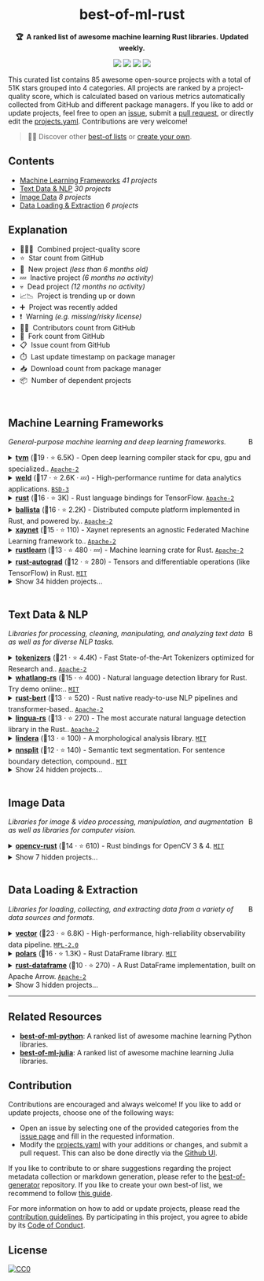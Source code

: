 <!-- markdownlint-disable -->
<h1 align="center">
    best-of-ml-rust
    <br>
</h1>

<p align="center">
    <strong>🏆&nbsp; A ranked list of awesome machine learning Rust libraries. Updated weekly.</strong>
</p>

<p align="center">
    <a href="https://best-of.org" title="Best-of Badge"><img src="http://bit.ly/3o3EHNN"></a>
    <a href="#Contents" title="Project Count"><img src="https://img.shields.io/badge/projects-85-blue.svg?color=5ac4bf"></a>
    <a href="#Contribution" title="Contributions are welcome"><img src="https://img.shields.io/badge/contributions-welcome-green.svg"></a>
    <a href="https://github.com/e-tony/best-of-ml-rust/releases" title="Best-of Updates"><img src="https://img.shields.io/github/release-date/e-tony/best-of-ml-rust?color=green&label=updated"></a>
</p>

This curated list contains 85 awesome open-source projects with a total of 51K stars grouped into 4 categories. All projects are ranked by a project-quality score, which is calculated based on various metrics automatically collected from GitHub and different package managers. If you like to add or update projects, feel free to open an [issue](https://github.com/e-tony/best-of-ml-rust/issues/new/choose), submit a [pull request](https://github.com/e-tony/best-of-ml-rust/pulls), or directly edit the [projects.yaml](https://github.com/e-tony/best-of-ml-rust/edit/main/projects.yaml). Contributions are very welcome!

> 🧙‍♂️  Discover other [best-of lists](https://best-of.org) or [create your own](https://github.com/best-of-lists/best-of/blob/main/create-best-of-list.md).

## Contents

- [Machine Learning Frameworks](#machine-learning-frameworks) _41 projects_
- [Text Data & NLP](#text-data--nlp) _30 projects_
- [Image Data](#image-data) _8 projects_
- [Data Loading & Extraction](#data-loading--extraction) _6 projects_

## Explanation
- 🥇🥈🥉&nbsp; Combined project-quality score
- ⭐️&nbsp; Star count from GitHub
- 🐣&nbsp; New project _(less than 6 months old)_
- 💤&nbsp; Inactive project _(6 months no activity)_
- 💀&nbsp; Dead project _(12 months no activity)_
- 📈📉&nbsp; Project is trending up or down
- ➕&nbsp; Project was recently added
- ❗️&nbsp; Warning _(e.g. missing/risky license)_
- 👨‍💻&nbsp; Contributors count from GitHub
- 🔀&nbsp; Fork count from GitHub
- 📋&nbsp; Issue count from GitHub
- ⏱️&nbsp; Last update timestamp on package manager
- 📥&nbsp; Download count from package manager
- 📦&nbsp; Number of dependent projects

<br>

## Machine Learning Frameworks

<a href="#contents"><img align="right" width="15" height="15" src="https://git.io/JtehR" alt="Back to top"></a>

_General-purpose machine learning and deep learning frameworks._

<details><summary><b><a href="https://github.com/apache/tvm">tvm</a></b> (🥇19 ·  ⭐ 6.5K) - Open deep learning compiler stack for cpu, gpu and specialized.. <code><a href="http://bit.ly/3nYMfla">Apache-2</a></code></summary>

- [GitHub](https://github.com/apache/tvm) (👨‍💻 520 · 🔀 1.8K · 📥 500 · 📋 1.8K - 7% open · ⏱️ 26.03.2021):

	```
	git clone https://github.com/apache/tvm
	```
</details>
<details><summary><b><a href="https://github.com/weld-project/weld">weld</a></b> (🥇17 ·  ⭐ 2.6K · 💤) - High-performance runtime for data analytics applications. <code><a href="http://bit.ly/3aKzpTv">BSD-3</a></code></summary>

- [GitHub](https://github.com/weld-project/weld) (👨‍💻 36 · 🔀 230 · 📦 2 · 📋 160 - 41% open · ⏱️ 04.04.2020):

	```
	git clone https://github.com/weld-project/weld
	```
</details>
<details><summary><b><a href="https://github.com/tensorflow/rust">rust</a></b> (🥇16 ·  ⭐ 3K) - Rust language bindings for TensorFlow. <code><a href="http://bit.ly/3nYMfla">Apache-2</a></code></summary>

- [GitHub](https://github.com/tensorflow/rust) (👨‍💻 37 · 🔀 240 · 📋 130 - 21% open · ⏱️ 18.02.2021):

	```
	git clone https://github.com/tensorflow/rust
	```
</details>
<details><summary><b><a href="https://github.com/ballista-compute/ballista">ballista</a></b> (🥇16 ·  ⭐ 2.2K) - Distributed compute platform implemented in Rust, and powered by.. <code><a href="http://bit.ly/3nYMfla">Apache-2</a></code></summary>

- [GitHub](https://github.com/ballista-compute/ballista) (👨‍💻 37 · 🔀 140 · 📋 250 - 26% open · ⏱️ 11.03.2021):

	```
	git clone https://github.com/ballista-compute/ballista
	```
</details>
<details><summary><b><a href="https://github.com/xaynetwork/xaynet">xaynet</a></b> (🥇15 ·  ⭐ 110) - Xaynet represents an agnostic Federated Machine Learning framework to.. <code><a href="http://bit.ly/3nYMfla">Apache-2</a></code></summary>

- [GitHub](https://github.com/xaynetwork/xaynet) (🔀 18 · 📋 30 - 10% open · ⏱️ 23.03.2021):

	```
	git clone https://github.com/xaynetwork/xaynet/
	```
</details>
<details><summary><b><a href="https://github.com/maciejkula/rustlearn">rustlearn</a></b> (🥈13 ·  ⭐ 480 · 💤) - Machine learning crate for Rust. <code><a href="http://bit.ly/3nYMfla">Apache-2</a></code></summary>

- [GitHub](https://github.com/maciejkula/rustlearn) (👨‍💻 9 · 🔀 43 · 📋 12 - 66% open · ⏱️ 21.06.2020):

	```
	git clone https://github.com/maciejkula/rustlearn
	```
</details>
<details><summary><b><a href="https://github.com/raskr/rust-autograd">rust-autograd</a></b> (🥈12 ·  ⭐ 280) - Tensors and differentiable operations (like TensorFlow) in Rust. <code><a href="http://bit.ly/34MBwT8">MIT</a></code></summary>

- [GitHub](https://github.com/raskr/rust-autograd) (👨‍💻 10 · 🔀 19 · ⏱️ 31.12.2020):

	```
	git clone https://github.com/raskr/rust-autograd
	```
</details>
<details><summary>Show 34 hidden projects...</summary>

- <b><a href="https://github.com/sonos/tract">tract</a></b> (🥇15 ·  ⭐ 900) - Tiny, no-nonsense, self-contained, Tensorflow and ONNX inference. <code>❗Unlicensed</code>
- <b><a href="https://github.com/wsmoses/Enzyme">Enzyme</a></b> (🥇15 ·  ⭐ 440) - High-performance automatic differentiation of LLVM. <code>❗Unlicensed</code>
- <b><a href="https://github.com/rust-ml/linfa">linfa</a></b> (🥈14 ·  ⭐ 820) - A Rust machine learning framework. <code>❗Unlicensed</code>
- <b><a href="https://github.com/AtheMathmo/rusty-machine">rusty-machine</a></b> (🥈13 ·  ⭐ 1.2K · 💀) - Machine Learning library for Rust. <code><a href="http://bit.ly/34MBwT8">MIT</a></code>
- <b><a href="https://github.com/spearow/juice">juice</a></b> (🥈13 ·  ⭐ 740) - The Hacker's Machine Learning Engine. <code>❗Unlicensed</code>
- <b><a href="https://github.com/autumnai/leaf">leaf</a></b> (🥈12 ·  ⭐ 5.5K · 💀) - Open Machine Intelligence Framework for Hackers. (GPU/CPU). <code>❗Unlicensed</code>
- <b><a href="https://github.com/LaurentMazare/tch-rs">tch-rs</a></b> (🥈12 ·  ⭐ 990) - Rust bindings for the C++ api of PyTorch. <code>❗Unlicensed</code>
- <b><a href="https://github.com/Synerise/cleora">cleora</a></b> (🥈12 ·  ⭐ 300 · 🐣) - Cleora AI is a general-purpose model for efficient, scalable.. <code>❗Unlicensed</code>
- <b><a href="https://github.com/vertexclique/orkhon">orkhon</a></b> (🥈12 ·  ⭐ 98) - Orkhon: ML Inference Framework and Server Runtime. <code><a href="http://bit.ly/34MBwT8">MIT</a></code>
- <b><a href="https://github.com/Axect/Peroxide">Peroxide</a></b> (🥈11 ·  ⭐ 200) - Rust numeric library with R, MATLAB & Python syntax. <code>❗Unlicensed</code>
- <b><a href="https://github.com/tspooner/rsrl">rsrl</a></b> (🥈11 ·  ⭐ 94 · 💤) - A fast, safe and easy to use reinforcement learning framework in Rust. <code><a href="http://bit.ly/34MBwT8">MIT</a></code>
- <b><a href="https://github.com/jackm321/RustNN">RustNN</a></b> (🥉10 ·  ⭐ 300 · 💀) - A neural network crate. <code><a href="http://bit.ly/3nYMfla">Apache-2</a></code>
- <b><a href="https://github.com/tedsta/deeplearn-rs">deeplearn-rs</a></b> (🥉10 ·  ⭐ 190 · 💀) - Neural networks in Rust. <code><a href="http://bit.ly/34MBwT8">MIT</a></code>
- <b><a href="https://github.com/millardjn/alumina">alumina</a></b> (🥉10 ·  ⭐ 76) - A deep learning library for rust. <code><a href="http://bit.ly/34MBwT8">MIT</a></code>
- <b><a href="https://github.com/torchrs/torchrs">torchrs</a></b> (🥉10 ·  ⭐ 76 · 💀) - Deep Learning in Rust with the PyTorch API. <code><a href="http://bit.ly/3rqEWVr">BSD-2</a></code>
- <b><a href="https://github.com/MikhailKravets/NeuroFlow">NeuroFlow</a></b> (🥉10 ·  ⭐ 52 · 💀) - Awesome deep learning crate. <code><a href="http://bit.ly/34MBwT8">MIT</a></code>
- <b><a href="https://github.com/smartcorelib/smartcore">smartcore</a></b> (🥉9 ·  ⭐ 120) - SmartCore is a comprehensive library for machine learning and.. <code><a href="http://bit.ly/3nYMfla">Apache-2</a></code>
- <b><a href="https://github.com/daniel-e/rustml">rustml</a></b> (🥉9 ·  ⭐ 46 · 💀) - Machine learning in Rust. <code>❗Unlicensed</code>
- <b><a href="https://github.com/jramapuram/hal">hal</a></b> (🥉8 ·  ⭐ 75 · 💀) - Rust based Cross-GPU Machine Learning. <code><a href="http://bit.ly/34MBwT8">MIT</a></code>
- <b><a href="https://github.com/diffeo/kodama">kodama</a></b> (🥉8 ·  ⭐ 48) - Fast hierarchical agglomerative clustering in Rust. <code><a href="http://bit.ly/34MBwT8">MIT</a></code>
- <b><a href="https://github.com/avinashshenoy97/RusticSOM">RusticSOM</a></b> (🥉8 ·  ⭐ 20) - Rust library for Self Organising Maps (SOM). <code><a href="http://bit.ly/34MBwT8">MIT</a></code>
- <b><a href="https://github.com/messense/crfsuite-rs">crfsuite-rs</a></b> (🥉8 ·  ⭐ 13) - Rust binding to crfsuite. <code><a href="http://bit.ly/34MBwT8">MIT</a></code>
- <b><a href="https://github.com/charles-r-earp/autograph">autograph</a></b> (🥉7 ·  ⭐ 99) - Machine Learning Library for Rust. <code>❗Unlicensed</code>
- <b><a href="https://github.com/outbrain/fwumious_wabbit">fwumious_wabbit</a></b> (🥉7 ·  ⭐ 96 · 🐣) - Fwumious Wabbit, fast on-line machine learning.. <code>❗Unlicensed</code>
- <b><a href="https://github.com/boncheolgu/tflite-rs">tflite-rs</a></b> (🥉7 ·  ⭐ 38) -  <code>❗Unlicensed</code>
- <b><a href="https://github.com/JonathanWoollett-Light/cogent">cogent</a></b> (🥉7 ·  ⭐ 24) - Simple neural network library for classification written in Rust. <code>❗Unlicensed</code>
- <b><a href="https://github.com/epwalsh/rust-dl-webserver">rust-dl-webserver</a></b> (🥉7 ·  ⭐ 16 · ➕) - Example of serving deep learning models in Rust with.. <code>❗Unlicensed</code>
- <b><a href="https://github.com/CasperN/drug">drug</a></b> (🥉7 ·  ⭐ 10 · 💀) - Differentiable Rust Graphs (neural network library). <code><a href="http://bit.ly/34MBwT8">MIT</a></code>
- <b><a href="https://github.com/epwalsh/batched-fn">batched-fn</a></b> (🥉7 ·  ⭐ 3) - Rust middleware for serving deep learning models with batched.. <code><a href="http://bit.ly/3nYMfla">Apache-2</a></code>
- <b><a href="https://github.com/Robbepop/prophet">prophet</a></b> (🥉6 ·  ⭐ 39 · 💀) - A simple neural net implementation. <code>❗Unlicensed</code>
- <b><a href="https://github.com/yurytsoy/revonet">revonet</a></b> (🥉6 ·  ⭐ 14 · 💀) - Rust implementation of real-coded GA for solving optimization.. <code><a href="http://bit.ly/2M0xdwT">❗️GPL-3.0</a></code>
- <b><a href="https://github.com/afck/fann-rs">fann-rs</a></b> (🥉6 ·  ⭐ 11 · 💀) - Rust wrapper for the Fast Artificial Neural Network library. <code><a href="http://bit.ly/37RvQcA">❗️LGPL-3.0</a></code>
- <b><a href="https://github.com/finalfusion/reductive">reductive</a></b> (🥉6) - Vector quantization. <code><a href="http://bit.ly/3nYMfla">Apache-2</a></code>
- <b><a href="https://github.com/usamec/cntk-rs">cntk-rs</a></b> (🥉5 ·  ⭐ 20 · 💀) - Wrapper around Microsoft CNTK library. <code>❗Unlicensed</code>
</details>
<br>

## Text Data & NLP

<a href="#contents"><img align="right" width="15" height="15" src="https://git.io/JtehR" alt="Back to top"></a>

_Libraries for processing, cleaning, manipulating, and analyzing text data as well as for diverse NLP tasks._

<details><summary><b><a href="https://github.com/huggingface/tokenizers">tokenizers</a></b> (🥇21 ·  ⭐ 4.4K) - Fast State-of-the-Art Tokenizers optimized for Research and.. <code><a href="http://bit.ly/3nYMfla">Apache-2</a></code></summary>

- [GitHub](https://github.com/huggingface/tokenizers) (👨‍💻 40 · 🔀 320 · 📦 25 · 📋 400 - 21% open · ⏱️ 18.03.2021):

	```
	git clone https://github.com/huggingface/tokenizers
	```
</details>
<details><summary><b><a href="https://github.com/greyblake/whatlang-rs">whatlang-rs</a></b> (🥇15 ·  ⭐ 400) - Natural language detection library for Rust. Try demo online:.. <code><a href="http://bit.ly/34MBwT8">MIT</a></code></summary>

- [GitHub](https://github.com/greyblake/whatlang-rs) (👨‍💻 14 · 🔀 27 · 📋 33 - 12% open · ⏱️ 11.03.2021):

	```
	git clone https://github.com/greyblake/whatlang-rs
	```
</details>
<details><summary><b><a href="https://github.com/guillaume-be/rust-bert">rust-bert</a></b> (🥈13 ·  ⭐ 520) - Rust native ready-to-use NLP pipelines and transformer-based.. <code><a href="http://bit.ly/3nYMfla">Apache-2</a></code></summary>

- [GitHub](https://github.com/guillaume-be/rust-bert) (👨‍💻 9 · 🔀 38 · 📋 39 - 15% open · ⏱️ 26.03.2021):

	```
	git clone https://github.com/guillaume-be/rust-bert
	```
</details>
<details><summary><b><a href="https://github.com/pemistahl/lingua-rs">lingua-rs</a></b> (🥈13 ·  ⭐ 270) - The most accurate natural language detection library in the Rust.. <code><a href="http://bit.ly/3nYMfla">Apache-2</a></code></summary>

- [GitHub](https://github.com/pemistahl/lingua-rs) (👨‍💻 2 · 🔀 4 · 📋 12 - 41% open · ⏱️ 31.01.2021):

	```
	git clone https://github.com/pemistahl/lingua-rs
	```
</details>
<details><summary><b><a href="https://github.com/lindera-morphology/lindera">lindera</a></b> (🥈13 ·  ⭐ 100) - A morphological analysis library. <code><a href="http://bit.ly/34MBwT8">MIT</a></code></summary>

- [GitHub](https://github.com/lindera-morphology/lindera) (👨‍💻 6 · 🔀 11 · 📋 30 - 16% open · ⏱️ 16.01.2021):

	```
	git clone https://github.com/lindera-morphology/lindera
	```
</details>
<details><summary><b><a href="https://github.com/bminixhofer/nnsplit">nnsplit</a></b> (🥈12 ·  ⭐ 140) - Semantic text segmentation. For sentence boundary detection, compound.. <code><a href="http://bit.ly/34MBwT8">MIT</a></code></summary>

- [GitHub](https://github.com/bminixhofer/nnsplit) (👨‍💻 3 · 🔀 10 · 📦 2 · 📋 19 - 36% open · ⏱️ 26.03.2021):

	```
	git clone https://github.com/bminixhofer/nnsplit
	```
</details>
<details><summary>Show 24 hidden projects...</summary>

- <b><a href="https://github.com/snipsco/snips-nlu-rs">snips-nlu-rs</a></b> (🥇14 ·  ⭐ 320 · 💀) - Snips NLU rust implementation. <code>❗Unlicensed</code>
- <b><a href="https://github.com/bminixhofer/nlprule">nlprule</a></b> (🥇14 ·  ⭐ 310) - A fast, low-resource Natural Language Processing and Text.. <code>❗Unlicensed</code>
- <b><a href="https://github.com/BurntSushi/aho-corasick">aho-corasick</a></b> (🥈11 ·  ⭐ 430) - A fast implementation of Aho-Corasick in Rust. <code>❗Unlicensed</code>
- <b><a href="https://github.com/christophertrml/rs-natural">rs-natural</a></b> (🥈11 ·  ⭐ 190 · 💀) - Natural Language Processing for Rust. <code><a href="http://bit.ly/34MBwT8">MIT</a></code>
- <b><a href="https://github.com/finalfusion/finalfusion-rust">finalfusion-rust</a></b> (🥈11 ·  ⭐ 35) - finalfusion embeddings in Rust. <code>❗Unlicensed</code>
- <b><a href="https://github.com/guillaume-be/rust-tokenizers">rust-tokenizers</a></b> (🥈10 ·  ⭐ 74) - Rust-tokenizer offers high-performance tokenizers for modern.. <code><a href="http://bit.ly/3nYMfla">Apache-2</a></code>
- <b><a href="https://github.com/finalfusion/finalfrontier">finalfrontier</a></b> (🥈10 ·  ⭐ 61) - Context-sensitive word embeddings with subwords. In Rust. <code>❗Unlicensed</code>
- <b><a href="https://github.com/rth/vtext">vtext</a></b> (🥉9 ·  ⭐ 110 · 💤) - Simple NLP in Rust with Python bindings. <code><a href="http://bit.ly/3nYMfla">Apache-2</a></code>
- <b><a href="https://github.com/danieldk/dpar">dpar</a></b> (🥉9 ·  ⭐ 39) - Neural network transition-based dependency parser (in Rust). <code><a href="http://bit.ly/3nYMfla">Apache-2</a></code>
- <b><a href="https://github.com/stickeritis/sticker">sticker</a></b> (🥉9 ·  ⭐ 27 · ➕) - Succeeded by SyntaxDot: https://github.com/tensordot/syntaxdot. <code>❗Unlicensed</code>
- <b><a href="https://github.com/danieldk/sentencepiece">sentencepiece</a></b> (🥉9 ·  ⭐ 6) - Rust binding for the sentencepiece library. <code><a href="http://bit.ly/3nYMfla">Apache-2</a></code>
- <b><a href="https://github.com/DimaKudosh/word2vec">word2vec</a></b> (🥉8 ·  ⭐ 20 · 💀) - Rust interface to word2vec. <code><a href="http://bit.ly/34MBwT8">MIT</a></code>
- <b><a href="https://github.com/cpcdoy/rust-sbert">rust-sbert</a></b> (🥉8 ·  ⭐ 15 · ➕) - Rust port of sentence-transformers.. <code><a href="http://bit.ly/3nYMfla">Apache-2</a></code>
- <b><a href="https://github.com/danieldk/alpino-tokenizer">alpino-tokenizer</a></b> (🥉8 ·  ⭐ 2) - Rust wrapper for the Alpino tokenizer. <code><a href="http://bit.ly/3nYMfla">Apache-2</a></code>
- <b><a href="https://github.com/proycon/deepfrog">deepfrog</a></b> (🥉7 ·  ⭐ 13) - An NLP-suite powered by deep learning. <code><a href="http://bit.ly/2M0xdwT">❗️GPL-3.0</a></code>
- <b><a href="https://github.com/sebpuetz/lumberjack">lumberjack</a></b> (🥉7 ·  ⭐ 11 · 💀) - Read and modify constituency trees in Rust. <code><a href="http://bit.ly/3nYMfla">Apache-2</a></code>
- <b><a href="https://github.com/danieldk/seqalign">seqalign</a></b> (🥉7 · 💤) - Sequence alignments. <code><a href="http://bit.ly/3nYMfla">Apache-2</a></code>
- <b><a href="https://github.com/tensordot/syntaxdot">syntaxdot</a></b> (🥉6 ·  ⭐ 9 · 🐣) - Neural syntax annotator, supporting sequence labeling,.. <code>❗Unlicensed</code>
- <b><a href="https://github.com/reinfer/blingfire-rs">blingfire-rs</a></b> (🥉5 ·  ⭐ 11 · 💤) - Rust wrapper for the BlingFire tokenization library. <code><a href="http://bit.ly/34MBwT8">MIT</a></code>
- <b><a href="https://github.com/danieldk/ohnomore">ohnomore</a></b> (🥉5) - Explorations in lemmatization. <code>❗Unlicensed</code>
- <b><a href="https://github.com/allenai/rustberta-snli">rustberta-snli</a></b> (🥉4 ·  ⭐ 11 · 🐣) - A Rust implementation of a RoBERTa classification.. <code>❗Unlicensed</code>
- <b><a href="https://github.com/danieldk/wordpieces">wordpieces</a></b> (🥉4 ·  ⭐ 1) - Split tokens into word pieces. <code>❗Unlicensed</code>
- <b><a href="https://github.com/Aleph-Alpha/aleph-alpha-tokenizer">aleph-alpha-tokenizer</a></b> (🥉3 ·  ⭐ 5 · 💤) - A rustic language tokenizer library inspired by.. <code>❗Unlicensed</code>
- <b><a href="https://github.com/andrew-johnson-4/misspeller">misspeller</a></b> (🥉3) - Take correctly spelled words and return common spelling mistakes. <code>❗Unlicensed</code>
</details>
<br>

## Image Data

<a href="#contents"><img align="right" width="15" height="15" src="https://git.io/JtehR" alt="Back to top"></a>

_Libraries for image & video processing, manipulation, and augmentation as well as libraries for computer vision._

<details><summary><b><a href="https://github.com/twistedfall/opencv-rust">opencv-rust</a></b> (🥇14 ·  ⭐ 610) - Rust bindings for OpenCV 3 & 4. <code><a href="http://bit.ly/34MBwT8">MIT</a></code></summary>

- [GitHub](https://github.com/twistedfall/opencv-rust) (👨‍💻 25 · 🔀 62 · 📋 170 - 4% open · ⏱️ 24.03.2021):

	```
	git clone https://github.com/twistedfall/opencv-rust
	```
</details>
<details><summary>Show 7 hidden projects...</summary>

- <b><a href="https://github.com/EmbarkStudios/texture-synthesis">texture-synthesis</a></b> (🥇14 ·  ⭐ 1.3K · 📈) - Example-based texture synthesis written in Rust. <code>❗Unlicensed</code>
- <b><a href="https://github.com/atomashpolskiy/rustface">rustface</a></b> (🥈13 ·  ⭐ 270) - Face detection library for the Rust programming language. <code>❗Unlicensed</code>
- <b><a href="https://github.com/rust-cv/cv">cv</a></b> (🥉11 ·  ⭐ 82) - Rust CV mono-repo. <code><a href="http://bit.ly/34MBwT8">MIT</a></code>
- <b><a href="https://github.com/mpizenberg/visual-odometry-rs">visual-odometry-rs</a></b> (🥉9 ·  ⭐ 27 · 💀) - Visual Odometry in Rust (vors). <code><a href="http://bit.ly/3postzC">MPL-2.0</a></code>
- <b><a href="https://github.com/visioncortex/visionmagic">visionmagic</a></b> (🥉9 ·  ⭐ 23 · 🐣) - Collection of vision & graphics algorithms. <code>❗Unlicensed</code>
- <b><a href="https://github.com/jerry73204/rust-cv-convert">rust-cv-convert</a></b> (🥉7 ·  ⭐ 9 · 🐣) - Type conversion among popular Rust computer vision libraries. <code><a href="http://bit.ly/34MBwT8">MIT</a></code>
- <b><a href="https://github.com/mermoldy/image-ssd">image-ssd</a></b> (🥉5 ·  ⭐ 1) - A Rust library for object detection via SSD MobileNet. <code><a href="http://bit.ly/34MBwT8">MIT</a></code>
</details>
<br>

## Data Loading & Extraction

<a href="#contents"><img align="right" width="15" height="15" src="https://git.io/JtehR" alt="Back to top"></a>

_Libraries for loading, collecting, and extracting data from a variety of data sources and formats._

<details><summary><b><a href="https://github.com/timberio/vector">vector</a></b> (🥇23 ·  ⭐ 6.8K) - High-performance, high-reliability observability data pipeline. <code><a href="http://bit.ly/3postzC">MPL-2.0</a></code></summary>

- [GitHub](https://github.com/timberio/vector) (👨‍💻 120 · 🔀 450 · 📥 32K · 📋 3.3K - 35% open · ⏱️ 26.03.2021):

	```
	git clone https://github.com/timberio/vector
	```
</details>
<details><summary><b><a href="https://github.com/ritchie46/polars">polars</a></b> (🥈16 ·  ⭐ 1.3K) - Rust DataFrame library. <code><a href="http://bit.ly/34MBwT8">MIT</a></code></summary>

- [GitHub](https://github.com/ritchie46/polars) (👨‍💻 21 · 🔀 56 · 📋 240 - 14% open · ⏱️ 26.03.2021):

	```
	git clone https://github.com/ritchie46/polars
	```
</details>
<details><summary><b><a href="https://github.com/nevi-me/rust-dataframe">rust-dataframe</a></b> (🥉10 ·  ⭐ 270) - A Rust DataFrame implementation, built on Apache Arrow. <code><a href="http://bit.ly/3nYMfla">Apache-2</a></code></summary>

- [GitHub](https://github.com/nevi-me/rust-dataframe) (👨‍💻 4 · 🔀 18 · 📋 38 - 31% open · ⏱️ 26.10.2020):

	```
	git clone https://github.com/nevi-me/rust-dataframe
	```
</details>
<details><summary>Show 3 hidden projects...</summary>

- <b><a href="https://github.com/rayon-rs/rayon">rayon</a></b> (🥈15 ·  ⭐ 4.9K) - Rayon: A data parallelism library for Rust. <code>❗Unlicensed</code>
- <b><a href="https://github.com/jerry73204/tch-serde">tch-serde</a></b> (🥉9 ·  ⭐ 3 · ➕) - Serialize/Deserialize tch-rs types with serde. <code><a href="http://bit.ly/34MBwT8">MIT</a></code>
- <b><a href="https://github.com/jerry73204/rust-tfrecord">rust-tfrecord</a></b> (🥉8 ·  ⭐ 13 · ➕) - A Rust crate that reads and writes tfrecord files. <code><a href="http://bit.ly/34MBwT8">MIT</a></code>
</details>

---

## Related Resources

- [**best-of-ml-python**](https://github.com/ml-tooling/best-of-ml-python): A ranked list of awesome machine learning Python libraries.
- [**best-of-ml-julia**](https://github.com/e-tony/best-of-ml-julia): A ranked list of awesome machine learning Julia libraries.

## Contribution

Contributions are encouraged and always welcome! If you like to add or update projects, choose one of the following ways:

- Open an issue by selecting one of the provided categories from the [issue page](https://github.com/e-tony/best-of-ml-rust/issues/new/choose) and fill in the requested information.
- Modify the [projects.yaml](https://github.com/e-tony/best-of-ml-rust/blob/main/projects.yaml) with your additions or changes, and submit a pull request. This can also be done directly via the [Github UI](https://github.com/e-tony/best-of-ml-rust/edit/main/projects.yaml).

If you like to contribute to or share suggestions regarding the project metadata collection or markdown generation, please refer to the [best-of-generator](https://github.com/best-of-lists/best-of-generator) repository. If you like to create your own best-of list, we recommend to follow [this guide](https://github.com/best-of-lists/best-of/blob/main/create-best-of-list.md).

For more information on how to add or update projects, please read the [contribution guidelines](https://github.com/e-tony/best-of-ml-rust/blob/main/CONTRIBUTING.md). By participating in this project, you agree to abide by its [Code of Conduct](https://github.com/e-tony/best-of-ml-rust/blob/main/.github/CODE_OF_CONDUCT.md).

## License

[![CC0](https://mirrors.creativecommons.org/presskit/buttons/88x31/svg/by-sa.svg)](https://creativecommons.org/licenses/by-sa/4.0/)
